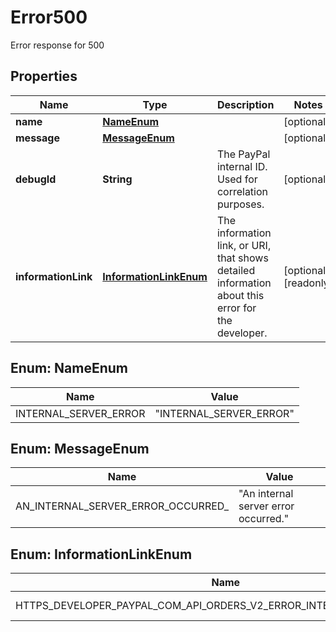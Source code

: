 

# Error500

Error response for 500

## Properties

| Name | Type | Description | Notes |
|------------ | ------------- | ------------- | -------------|
|**name** | [**NameEnum**](#NameEnum) |  |  [optional] |
|**message** | [**MessageEnum**](#MessageEnum) |  |  [optional] |
|**debugId** | **String** | The PayPal internal ID. Used for correlation purposes. |  [optional] |
|**informationLink** | [**InformationLinkEnum**](#InformationLinkEnum) | The information link, or URI, that shows detailed information about this error for the developer. |  [optional] [readonly] |



## Enum: NameEnum

| Name | Value |
|---- | -----|
| INTERNAL_SERVER_ERROR | &quot;INTERNAL_SERVER_ERROR&quot; |



## Enum: MessageEnum

| Name | Value |
|---- | -----|
| AN_INTERNAL_SERVER_ERROR_OCCURRED_ | &quot;An internal server error occurred.&quot; |



## Enum: InformationLinkEnum

| Name | Value |
|---- | -----|
| HTTPS_DEVELOPER_PAYPAL_COM_API_ORDERS_V2_ERROR_INTERNAL_SERVER_ERROR | &quot;https://developer.paypal.com/api/orders/v2/#error-INTERNAL_SERVER_ERROR&quot; |



